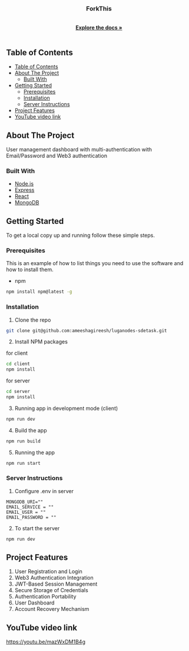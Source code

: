 <!-- PROJECT LOGO -->
<br />

  <h3 align="center">ForkThis</h3>

  <p align="center">
    <br />
    <a href="#markdown-header-usage"><strong>Explore the docs »</strong></a>
    <br />
    <br />


<!-- TABLE OF CONTENTS -->
## Table of Contents

- [Table of Contents](#table-of-contents)
- [About The Project](#about-the-project)
  - [Built With](#built-with)
- [Getting Started](#getting-started)
  - [Prerequisites](#prerequisites)
  - [Installation](#installation)
  - [Server Instructions](#server-instructions)
- [Project Features](#project-features)
- [YouTube video link](#youtube-video-link)




<!-- ABOUT THE PROJECT -->
## About The Project

User management dashboard with multi-authentication with Email/Password and Web3 authentication


### Built With

* [Node.js](https://nodejs.org/en/)
* [Express](https://expressjs.com/)
* [React](https://react.dev/)
* [MongoDB](https://www.mongodb.com/)



<!-- GETTING STARTED -->
## Getting Started

To get a local copy up and running follow these simple steps.

### Prerequisites

This is an example of how to list things you need to use the software and how to install them.

* npm
```bash
npm install npm@latest -g
```

### Installation
 
1. Clone the repo
```bash
git clone git@github.com:ameeshagireesh/luganodes-sdetask.git
```
2. Install NPM packages

for client
```bash
cd client
npm install
```

for server
```bash
cd server
npm install
```

3. Running app in development mode (client)
```bash
npm run dev
```
4. Build the app
```bash
npm run build
``` 
5. Running the app
```bash
npm run start
```

### Server Instructions

1. Configure .env in server
```env
MONGODB_URI=""
EMAIL_SERVICE = ""
EMAIL_USER = ""
EMAIL_PASSWORD = ""

```

2. To start the server
```bash
npm run dev
```
<!-- Project Features -->
## Project Features

1. User Registration and Login
2. Web3 Authentication Integration
3. JWT-Based Session Management
4. Secure Storage of Credentials
5. Authentication Portability
6. User Dashboard
7. Account Recovery Mechanism

<!-- YouTube -->
## YouTube video link
https://youtu.be/mazWxDM1B4g